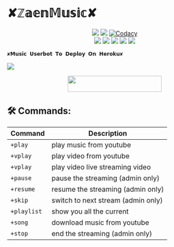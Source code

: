 #         ✘ℤ𝕒𝕖𝕟𝕄𝕦𝕤𝕚𝕔✘

</p>
<p align="center">
    <a href="https://www.python.org/" alt="made-with-python"> <img src="https://img.shields.io/badge/Made%20with-Python-black.svg?style=flat-square&logo=python&logoColor=blue&color=Blue" /></a>
    <a href="https://github.com/Zaen-ubot/Music-Userbot/graphs/commit-activity" alt="Maintenance"> <img src="https://img.shields.io/badge/Maintained%3F-yes-Blue.svg?style=flat-square" /></a>
    <a href="https://app.codacy.com/gh/Zaen-ubot/Music-Userbot/dashboard"> <img src="https://img.shields.io/codacy/grade/a723cb464d5a4d25be3152b5d71de82d?color=Blue&logo=codacy&style=flat-square" alt="Codacy" /></a><br>
    <a href="https://github.com/Zaen-ubot/Music-Userbot"> <img src="https://img.shields.io/github/repo-size/Zaen-ubot/Music-Userbot?color=Blue&logo=github&logoColor=Blue&style=flat-square" /></a>
    <a href="https://github.com/Zaen-ubot/Music-Userbot/commits/main"> <img src="https://img.shields.io/github/last-commit/Zaen-ubot/Music-Userbot?color=Blue&logo=github&logoColor=Blue&style=flat-square" /></a>
    <a href="https://github.com/Zaen-ubot/Music-Usetbot/issues"> <img src="https://img.shields.io/github/issues/Zaen-ubot/Music-Userbot?color=Blue&logo=github&logoColor=blue&style=flat-square" /></a>
    <a href="https://github.com/Zaen-ubot/Music-Userbot/network/members"> <img src="https://img.shields.io/github/forks/Zaen-ubot/Music-Userbot?color=Blue&logo=github&logoColor=Blue&style=flat-square" /></a>  
    <a href="https://github.com/Zaen-ubot/Music-Userbot/network/members"> <img src="https://img.shields.io/github/stars/Zaen-ubot/Music-Userbot?color=Blue&logo=github&logoColor=Blue&style=flat-square" /></a>  
</p>








    ✘𝗠𝘂𝘀𝗶𝗰 𝗨𝘀𝗲𝗿𝗯𝗼𝘁 𝗧𝗼 𝗗𝗲𝗽𝗹𝗼𝘆 𝗢𝗻 𝗛𝗲𝗿𝗼𝗸𝘂✘
<img src="https://telegra.ph/file/47f77552b1839a06c835f.jpg">

<p align="center"><a href="https://heroku.com/deploy?template=https://github.com/Zaen-ubot/Music-Userbot"> <img src="https://img.shields.io/badge/Deploy%20To%20Heroku-Green?style=for-the-badge&logo=heroku" width="220" height="38.45"/></a></p>


## 🛠 Commands:
| Command | Description |
| ------ | ------ |
| `+play` | play music from youtube |
| `+vplay` | play video from youtube |
| `+vplay` | play video live streaming video |
| `+pause` | pause the streaming (admin only) |
| `+resume` | resume the streaming (admin only) |
| `+skip` | switch to next stream (admin only) |
| `+playlist` | show you all the current | stream list |
| `+song` | download music from youtube |
| `+stop` | end the streaming (admin only) |
